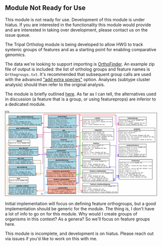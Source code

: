 
## Module Not Ready for Use

This module is not ready for use.
Development of this module is under hiatus.
If you are interested in the functionality this module would provide and are interested in taking over development, please contact us on the issue queue.

The Tripal Ortholog module is being developed to allow HWG to track syntenic groups of features and as a starting point for enabling comparative genomics.

The data we're looking to support importing is [OrthoFinder](https://github.com/davidemms/OrthoFinder).  An example zip file of output is included: the list of ortholog groups and feature names is `Orthogroups.txt`.  It's recommended that subsequent group calls are used with the advanced ["add extra species"](https://github.com/davidemms/OrthoFinder#adding-extra-species) option. Analyses (subtype cluster analysis) should then refer to the original analysis.

The module is briefly outlined [here](http://gmod.org/wiki/Chado_Group_Module
).  As far as I can tell, the alternatives used in discussion (a feature that is a group, or using featureprops) are inferior to a dedicated module.


![The Chado Groups schema](/docs/img/chado_group_schema.png)

Initial implementation will focus on defining feature orthogroups, but a good implementation should be generic for the module. The thing is, I don't have a lot of info to go on for this module.  Why would I create groups of organisms in this context?  As a genera?    So we'll focus on feature groups here.


This module is incomplete, and development is on hiatus.  Please reach out via issues if you'd like to work on this with me.
